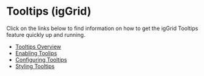 ﻿<!--
|metadata|
{
    "fileName": "igGrid_Tooltips",
    "controlName": "igGrid",
    "tags": []
}
|metadata|
-->

# Tooltips (igGrid)



Click on the links below to find information on how to get the igGrid Tooltips feature quickly up and running.

-   [Tooltips Overview](igGrid-Tooltips-Overview.html)
-   [Enabling Toolips](igGrid-Enabling-Tooltips.html)
-   [Configuring Tooltips](igGrid-Using-Tooltips.html)
-   [Styling Tooltips](igGrid-Popover-Style-for-Tooltips.html)

 

 



